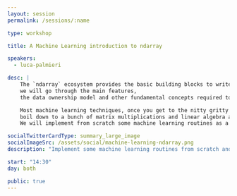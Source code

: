 ```yaml
---
layout: session
permalink: /sessions/:name

type: workshop

title: A Machine Learning introduction to ndarray

speakers:
  - luca-palmieri

desc: |
    The `ndarray` ecosystem provides the basic building blocks to write scientific computing software in Rust:
    we will go through the main features,
    the data ownership model and other fundamental concepts required to properly leverage the strength of this suite of crates.

    Most machine learning techniques, once you get to the nitty gritty implementation details,
    boil down to a bunch of matrix multiplications and linear algebra algorithms, with a sprinkle of statistics.
    We will implement from scratch some machine learning routines as a hands-on introduction to ndarray and its ecosystem.

socialTwitterCardType: summary_large_image
socialImageSrc: /assets/social/machine-learning-ndarray.png
description: "Implement some machine learning routines from scratch and learn about ndarray and its ecosystem."

start: "14:30"
day: both

public: true
---
```

